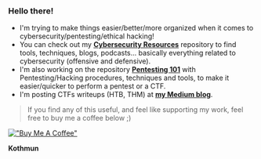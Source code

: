 ### Hello there!
- I'm trying to make things easier/better/more organized when it comes to cybersecurity/pentesting/ethical hacking!
- You can check out my [**Cybersecurity Resources**](https://github.com/Kothmun/Cybersecurity_Resources) repository to find tools, techniques, blogs, podcasts... basically everything related to cybersecurity (offensive and defensive).
- I'm also working on the repository [**Pentesting 101**](https://github.com/Kothmun/Pentesting_101) with Pentesting/Hacking procedures, techniques and tools, to make it easier/quicker to perform a pentest or a CTF.
- I'm posting CTFs writeups (HTB, THM) at [**my Medium blog**](https://kothmun.medium.com/).

> If you find any of this useful, and feel like supporting my work, feel free to buy me a coffee below ;)

[!["Buy Me A Coffee"](https://www.buymeacoffee.com/assets/img/custom_images/orange_img.png)](https://www.buymeacoffee.com/kothmun)

**Kothmun**
